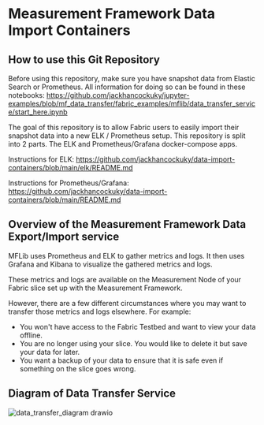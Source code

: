 # Measurement Framework Data Import Containers

## How to use this Git Repository

Before using this repository, make sure you have snapshot data from Elastic Search or Prometheus. All information for doing so can be found in these notebooks:
https://github.com/jackhancockuky/jupyter-examples/blob/mf_data_transfer/fabric_examples/mflib/data_transfer_service/start_here.ipynb

The goal of this repository is to allow Fabric users to easily import their snapshot data into a new ELK / Prometheus setup. This repository is split into 2 parts. The ELK and Prometheus/Grafana docker-compose apps. 

Instructions for ELK: 
https://github.com/jackhancockuky/data-import-containers/blob/main/elk/README.md

Instructions for Prometheus/Grafana: 
https://github.com/jackhancockuky/data-import-containers/blob/main/README.md

## Overview of the Measurement Framework Data Export/Import service

MFLib uses Prometheus and ELK to gather metrics and logs. It then uses Grafana and Kibana to visualize the gathered metrics and logs.

These metrics and logs are available on the Measurement Node of your Fabric slice set up with the Measurement Framework.

However, there are a few different circumstances where you may want to transfer those metrics and logs elsewhere. For example:

- You won't have access to the Fabric Testbed and want to view your data offline.
- You are no longer using your slice. You would like to delete it but save your data for later.
- You want a backup of your data to ensure that it is safe even if something on the slice goes wrong.


## Diagram of Data Transfer Service

![data_transfer_diagram drawio](https://github.com/jackhancockuky/data-import-containers/assets/100973595/e500322b-5932-4d6a-a519-0be92ac58ad3)
